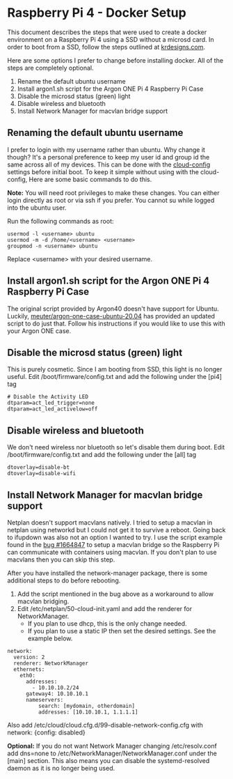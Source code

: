# Raspberry Pi 4 - Docker Setup
This document describes the steps that were used to create a docker environment on a Raspberry Pi 4 using a SSD without a microsd card.
In order to boot from a SSD, follow the steps outlined at [krdesigns.com](https://krdesigns.com/articles/Boot-raspbian-ubuntu-20.04-official-from-SSD-without-microsd).

Here are some options I prefer to change before installing docker. All of the steps are completely optional.
1. Rename the default ubuntu username
2. Install argon1.sh script for the Argon ONE Pi 4 Raspberry Pi Case
3. Disable the microsd status (green) light
4. Disable wireless and bluetooth
5. Install Network Manager for macvlan bridge support

## Renaming the default ubuntu username
I prefer to login with my username rather than ubuntu. Why change it though? It's a personal preference to keep my user id and group id the same across all of my devices. This can be done with the [cloud-config](https://cloudinit.readthedocs.io/en/latest/topics/examples.html) settings before initial boot. To keep it simple without using with the cloud-config, Here are some basic commands to do this.

**Note:** You will need root privileges to make these changes. You can either login directly as root or via ssh if you prefer. You cannot su while logged into the ubuntu user.

Run the following commands as root:
```
usermod -l <username> ubuntu
usermod -m -d /home/<username> <username>
groupmod -n <username> ubuntu
```
Replace \<username\> with your desired username.

## Install argon1.sh script for the Argon ONE Pi 4 Raspberry Pi Case
The original script provided by Argon40 doesn't have support for Ubuntu. Luckily, [meuter/argon-one-case-ubuntu-20.04](https://github.com/meuter/argon-one-case-ubuntu-20.04) has provided an updated script to do just that.
Follow his instructions if you would like to use this with your Argon ONE case.

## Disable the microsd status \(green\) light
This is purely cosmetic. Since I am booting from SSD, this light is no longer useful. Edit /boot/firmware/config.txt and add the following under the \[pi4\] tag
```
# Disable the Activity LED
dtparam=act_led_trigger=none
dtparam=act_led_activelow=off
```

## Disable wireless and bluetooth
We don't need wireless nor bluetooth so let's disable them during boot. Edit /boot/firmware/config.txt and add the following under the \[all\] tag
```
dtoverlay=disable-bt
dtoverlay=disable-wifi
```
## Install Network Manager for macvlan bridge support
Netplan doesn't support macvlans natively. I tried to setup a macvlan in netplan using networkd but I could not get it to survive a reboot. Going back to ifupdown was also not an option I wanted to try. I use the script example found in the [bug #1664847](https://bugs.launchpad.net/netplan/+bug/1664847) to setup a macvlan bridge so the Raspberry Pi can communicate with containers using macvlan.
If you don't plan to use macvlans then you can skip this step.

After you have installed the network-manager package, there is some additional steps to do before rebooting.
1. Add the script mentioned in the bug above as a workaround to allow macvlan bridging.
2. Edit /etc/netplan/50-cloud-init.yaml and add the renderer for NetworkManager.
   - If you plan to use dhcp, this is the only change needed.
   - If you plan to use a static IP then set the desired settings. See the example below.
```
network:
  version: 2
  renderer: NetworkManager
  ethernets:
    eth0:
      addresses:
        - 10.10.10.2/24
      gateway4: 10.10.10.1
      nameservers:
          search: [mydomain, otherdomain]
          addresses: [10.10.10.1, 1.1.1.1]
```

Also add /etc/cloud/cloud.cfg.d/99-disable-network-config.cfg with network: {config: disabled}

**Optional:** If you do not want Network Manager changing /etc/resolv.conf add dns=none to /etc/NetworkManager/NetworkManager.conf under the \[main\] section. This also means you can disable the systemd-resolved daemon as it is no longer being used.
